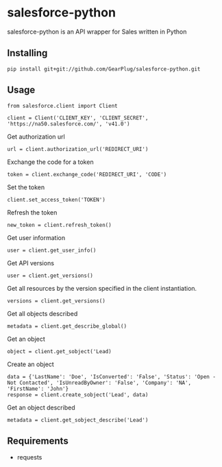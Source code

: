 # salesforce-python

salesforce-python is an API wrapper for Sales written in Python

## Installing
```
pip install git+git://github.com/GearPlug/salesforce-python.git
```

## Usage
```
from salesforce.client import Client

client = Client('CLIENT_KEY', 'CLIENT_SECRET', 'https://na50.salesforce.com/', 'v41.0')
```

Get authorization url
```
url = client.authorization_url('REDIRECT_URI')
```

Exchange the code for a token
```
token = client.exchange_code('REDIRECT_URI', 'CODE')
```

Set the token
```
client.set_access_token('TOKEN')
```

Refresh the token
```
new_token = client.refresh_token()
```

Get user information
```
user = client.get_user_info()
```

Get API versions
```
user = client.get_versions()
```

Get all resources by the version specified in the client instantiation.
```
versions = client.get_versions()
```

Get all objects described
```
metadata = client.get_describe_global()
```

Get an object
```
object = client.get_sobject('Lead)
```

Create an object
```
data = {'LastName': 'Doe', 'IsConverted': 'False', 'Status': 'Open - Not Contacted', 'IsUnreadByOwner': 'False', 'Company': 'NA', 'FirstName': 'John'}
response = client.create_sobject('Lead', data)
```

Get an object described
```
metadata = client.get_sobject_describe('Lead')
```

## Requirements
- requests
